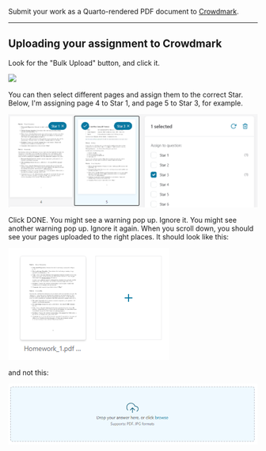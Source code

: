 Submit your work as a Quarto-rendered PDF document to [Crowdmark](https://app.crowdmark.com/courses/stat-464-864-discrete-time-series-analysis-f24).

---

## Uploading your assignment to Crowdmark

Look for the "Bulk Upload" button, and click it.

![](https://github.com/skyepaphora/secret_TS-24/tree/main/Ignore/1.png)

You can then select different pages and assign them to the correct Star. Below, I'm assigning page 4 to Star 1, and page 5 to Star 3, for example. 

![](https://github.com/skyepaphora/TimeSeries_FA24/blob/main/Ignore/2.png)

Click DONE. You might see a warning pop up. Ignore it. 
You might see another warning pop up. Ignore it again.
When you scroll down, you should see your pages uploaded to the right places. It should look like this:

![](https://github.com/skyepaphora/TimeSeries_FA24/blob/main/Ignore/3.png)    

and not this:

![](https://github.com/skyepaphora/TimeSeries_FA24/blob/main/Ignore/4.png)

